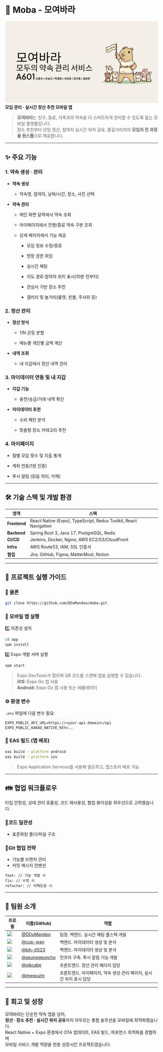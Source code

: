 # 🧩 Moba - 모여바라
![앱 로고](./moyobara.png)
**모임 관리 · 실시간 정산 추천 모바일 앱**

> **모여바라**는 친구, 동료, 가족과의 약속을 더 스마트하게 관리할 수 있도록 돕는 모바일 플랫폼입니다.  
> 장소 추천부터 모임 정산, 참여자 실시간 위치 공유, 즐길거리까지 **모임의 전 과정을 원스톱**으로 제공합니다.

---

## ✨ 주요 기능

### 1. 약속 생성 · 관리

- **약속 생성**
  
  - 약속명, 참여자, 날짜/시간, 장소, 사진 선택
- **약속 관리**
  
  - 메인 화면 달력에서 약속 조회
    
  - 마이페이지에서 진행/종료 약속 구분 조회
    
  - 상세 페이지에서 기능 제공
    
    - 모임 정보 수정/종료
      
    - 방장 권한 위임
      
    - 실시간 채팅
      
    - 지도 경로·참여자 위치 표시(10분 전부터)
      
    - 관심사 기반 장소 추천
      
    - 갤러리 및 놀거리(룰렛, 핀볼, 주사위 등)
      

### 2. 정산 관리

- **정산 방식**
  
  - 1/N 균등 분할
    
  - 메뉴별 개인별 금액 계산
    
- **내역 조회**
  
  - 내 지갑에서 정산 내역 관리

### 3. 마이데이터 연동 및 내 지갑

- **지갑 기능**
  
  - 충전/송금/거래 내역 확인
- **마이데이터 추천**
  
  - 소비 패턴 분석
    
  - 맞춤형 장소 카테고리 추천
    

### 4. 마이페이지

- 월별 모임 횟수 및 지출 통계
  
- 계좌 연동(1원 인증)
  
- 푸시 알림 (읽음 처리, 삭제)
  

---

## 🛠️ 기술 스택 및 개발 환경

| 영역  | 스택  |
| --- | --- |
| **Frontend** | React Native (Expo), TypeScript, Redux Toolkit, React Navigation |
| **Backend** | Spring Boot 3, Java 17, PostgreSQL, Redis |
| **CI/CD** | Jenkins, Docker, Nginx, AWS EC2/S3/CloudFront |
| **Infra** | AWS Route53, IAM, SSL 인증서 |
| **협업** | Jira, GitHub, Figma, MatterMost, Notion |

---

## 🌱 프로젝트 실행 가이드

### 📂 클론

```bash
git clone https://github.com/DDuMandoo/moba.git
```

### 📲 모바일 앱 실행

1️⃣ 의존성 설치

```bash
cd app
npm install
```

2️⃣ Expo 개발 서버 실행

```bash
npm start
```

> Expo DevTools가 열리며 QR 코드를 스캔해 앱을 실행할 수 있습니다.  
> **iOS:** Expo Go 앱 사용  
> **Android:** Expo Go 앱 사용 또는 에뮬레이터

### ⚙️ 환경 변수

`.env` 파일에 다음 변수 필요:

```
EXPO_PUBLIC_API_URL=https://<your-api-domain>/api
EXPO_PUBLIC_KAKAO_NATIVE_KEY=...
```

### 🧩 EAS 빌드 (앱 배포)

```bash
eas build --platform android
eas build --platform ios
```

> Expo Application Services를 사용해 빌드하고, 앱스토어 배포 가능

---

## 👪 협업 워크플로우

타입 안정성, 상태 관리 효율성, 코드 재사용성, 협업 용이성을 최우선으로 고려했습니다.

### 📝**코드 일관성**

- 표준화된 폴더/파일 구조

### 🔄**Git 협업 전략**

- 기능별 브랜치 관리
- 커밋 메시지 컨벤션

```
feat: // 기능 개발 시
fix: // 수정 시
refactor: // 리팩도링 시
```

---

## 🌟 팀원 소개

| 프로필 | 이름(GitHub) | 역할  |
| --- | --- | --- |
| ![](https://avatars.githubusercontent.com/DDuMandoo) | [@DDuMandoo](https://github.com/DDuMandoo) | 팀장. 백엔드. 실시간 채팅 풀스택 개발 |
| ![](https://avatars.githubusercontent.com/cup-wan) | [@cup-wan](https://github.com/cup-wan) | 백엔드. 마이데이터 생성 및 분석 |
| ![](https://avatars.githubusercontent.com/kjh-0523) | [@kjh-0523](https://github.com/kjh-0523) | 백엔드. 마이데이터 생성 및 분석 |
| ![](https://avatars.githubusercontent.com/seunggeuncho) | [@seunggeuncho](https://github.com/seunggeuncho) | 인프라 구축. 푸시 알림 기능 개발 |
| ![](https://avatars.githubusercontent.com/nikcabe) | [@nikcabe](https://github.com/nikcabe) | 프론트엔드. 정산 관리 페이지 담당 |
| ![](https://avatars.githubusercontent.com/imewuzin) | [@imewuzin](https://github.com/imewuzin) | 프론트엔드. 마이페이지, 약속 생성·관리 페이지, 실시간 위치 표시 담당 |

---

## 📝 회고 및 성장

모여바라는 단순한 약속 앱을 넘어,  
**정산 · 장소 추천 · 실시간 위치 공유**까지 아우르는 통합 솔루션을 모바일에 최적화했습니다.  
React Native + Expo 환경에서 OTA 업데이트, EAS 빌드, 퍼포먼스 최적화를 경험하며  
모바일 서비스 개발 역량을 한층 성장시킨 프로젝트였습니다.